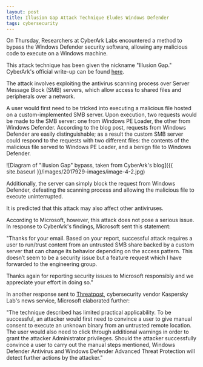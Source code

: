```yaml
---
layout: post
title: Illusion Gap Attack Technique Eludes Windows Defender
tags: cybersecurity
---
```


On Thursday, Researchers at CyberArk Labs encountered a method to bypass the Windows Defender security software, allowing any malicious code to execute on a Windows machine.

This attack technique has been given the nickname "Illusion Gap." CyberArk's official write-up can be found [here](https://www.cyberark.com/threat-research-blog/illusion-gap-antivirus-bypass-part-1/).

The attack involves exploiting the antivirus scanning process over Server Message Block (SMB) servers, which allow access to shared files and peripherals over a network.

A user would first need to be tricked into executing a malicious file hosted on a custom-implemented SMB server. Upon execution, two requests would be made to the SMB server: one from Windows PE Loader, the other from Windows Defender. According to the blog post, requests from Windows Defender are easily distinguishable; as a result the custom SMB server could respond to the requests with two different files: the contents of the malicious file served to Windows PE Loader, and a benign file to Windows Defender.

![Diagram of "Illusion Gap" bypass, taken from CyberArk's blog]({{ site.baseurl }}/images/2017929-images/image-4-2.jpg)

Additionally, the server can simply block the request from Windows Defender, defeating the scanning process and allowing the malicious file to execute uninterrupted.

It is predicted that this attack may also affect other antiviruses.

According to Microsoft, however, this attack does not pose a serious issue. In response to CyberArk's findings, Microsoft sent this statement:


"Thanks for your email. Based on your report, successful attack requires a user to run/trust content from an untrusted SMB share backed by a custom server that can change its behavior depending on the access pattern. This doesn’t seem to be a security issue but a feature request which I have forwarded to the engineering group.

Thanks again for reporting security issues to Microsoft responsibly and we appreciate your effort in doing so."


In another response sent to [Threatpost](https://threatpost.com/windows-defender-bypass-tricks-os-into-running-malicious-code/128179/), cybersecurity vendor Kaspersky Lab's news service, Microsoft elaborated further:


"The technique described has limited practical applicability. To be successful, an attacker would first need to convince a user to give manual consent to execute an unknown binary from an untrusted remote location. The user would also need to click through additional warnings in order to grant the attacker Administrator privileges. Should the attacker successfully convince a user to carry out the manual steps mentioned, Windows Defender Antivirus and Windows Defender Advanced Threat Protection will detect further actions by the attacker."
